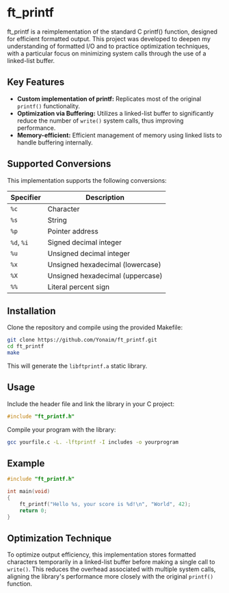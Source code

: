 # ft_printf

ft_printf is a reimplementation of the standard C printf() function, designed for efficient formatted output. This project was developed to deepen my understanding of formatted I/O and to practice optimization techniques, with a particular focus on minimizing system calls through the use of a linked-list buffer.

## Key Features

- **Custom implementation of printf:** Replicates most of the original `printf()` functionality.
- **Optimization via Buffering:** Utilizes a linked-list buffer to significantly reduce the number of `write()` system calls, thus improving performance.
- **Memory-efficient:** Efficient management of memory using linked lists to handle buffering internally.

## Supported Conversions

This implementation supports the following conversions:

| Specifier | Description                       |
|-----------|-----------------------------------|
| `%c`      | Character                         |
| `%s`      | String                            |
| `%p`      | Pointer address                   |
| `%d`, `%i`| Signed decimal integer            |
| `%u`      | Unsigned decimal integer          |
| `%x`      | Unsigned hexadecimal (lowercase)  |
| `%X`      | Unsigned hexadecimal (uppercase)  |
| `%%`      | Literal percent sign              |

## Installation

Clone the repository and compile using the provided Makefile:

```bash
git clone https://github.com/Yonaim/ft_printf.git
cd ft_printf
make
```

This will generate the `libftprintf.a` static library.

## Usage

Include the header file and link the library in your C project:

```c
#include "ft_printf.h"
```

Compile your program with the library:

```bash
gcc yourfile.c -L. -lftprintf -I includes -o yourprogram
```

## Example

```c
#include "ft_printf.h"

int main(void)
{
    ft_printf("Hello %s, your score is %d!\n", "World", 42);
    return 0;
}
```

## Optimization Technique

To optimize output efficiency, this implementation stores formatted characters temporarily in a linked-list buffer before making a single call to `write()`. This reduces the overhead associated with multiple system calls, aligning the library's performance more closely with the original `printf()` function.
